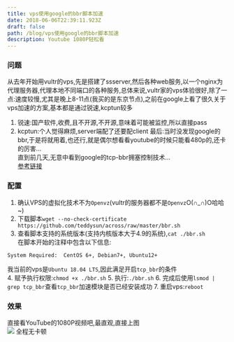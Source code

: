 ```yaml
---
title: vps使用google的bbr脚本加速
date: 2018-06-06T22:39:11.923Z
draft: false
path: /blog/vps使用google的bbr脚本加速
description: Youtube 1080P轻松看
---
```



### 问题
从去年开始用vultr的vps,先是搭建了ssserver,然后各种web服务,以一个nginx为代理服务器,代理本地不同端口的各种服务,总体来说,vultr家的vps体验很好,除了一点:速度较慢,尤其是晚上8-11点(我买的是东京节点),之前在google上看了很久关于vps加速的方案,基本都是通过锐速,kcptun较多  
1. 锐速:国产软件,收费,且不开源,不开源,意味着可能被监控,所以直接pass  
2. kcptun:个人觉得麻烦,server端配了还要配client
最后:当时没发现google的bbr,于是将就用着,也还行,就是偶尔想看看youtube的时候只能看480p的,还卡的厉害...  
直到前几天,无意中看到google的tcp-bbr拥塞控制技术...  
[参考链接](https://github.com/google/bbr)

### 配置
1. 确认VPS的虚拟化技术不为`Openvz`(vultr的服务器都不是`Openvz`O(∩_∩)O哈哈~)
2. 下载脚本`wget --no-check-certificate https://github.com/teddysun/across/raw/master/bbr.sh`
3. 查看脚本支持的系统版本(支持内核版本大于4.9的系统),`cat ./bbr.sh`  
在脚本开始的注释中包含以下信息:
```shell
System Required:  CentOS 6+, Debian7+, Ubuntu12+
```

我当前的vps是`Ubuntu 18.04 LTS`,因此满足开启`tcp_bbr`的条件  
4. 赋予执行权限:`chmod +x ./bbr.sh`
5. 执行:`./bbr.sh`
6. 完成后使用`lsmod | grep tcp_bbr`查看`tcp_bbr`加速模块是否已经安装成功
7. 重启vps:`reboot`

### 效果
直接看YouTube的1080P视频吧,最直观,直接上图  
![](https://lestat.b0.upaiyun.com/blog/bbr_speed.jpg)
全程无卡顿  